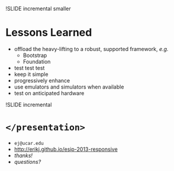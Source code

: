 !SLIDE incremental smaller
# Lessons Learned

- offload the heavy-lifting to a robust, supported framework, *e.g.*
  - Bootstrap
  - Foundation
- test test test
- keep it simple
- progressively enhance
- use emulators and simulators when available
- test on anticipated hardware

!SLIDE incremental
# `</presentation>`

- `ej@ucar.edu`
- <http://erikj.github.io/esip-2013-responsive>
- *thanks!*
- *questions?*
